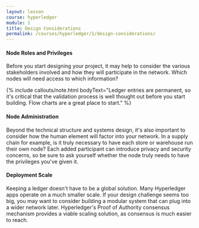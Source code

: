 ```yaml
---
layout: lesson
course: hyperledger
module: 1
title: Design Considerations
permalink: /courses/hyperledger/1/design-considerations/
---
```

<h4>Node Roles and Privileges</h4>
Before you start designing your project, it may help to consider the various stakeholders involved and how they will participate in the network. Which nodes will need access to which information?

{% include callouts/note.html
	bodyText="Ledger entries are permanent, so it's critical that the validation process is well thought out before you start building. Flow charts are a great place to start."
%}

<h4>Node Administration</h4>
Beyond the technical structure and systems design, it's also important to consider how the human element will factor into your network. In a supply chain for example, is it truly necessary to have each store or warehouse run their own node? Each added participant can introduce privacy and security concerns, so be sure to ask yourself whether the node truly needs to have the privileges you've given it.</li>

<h4>Deployment Scale</h4>
Keeping a ledger doesn't have to be a global solution. Many Hyperledger apps operate on a much smaller scale. If your design challenge seems too big, you may want to consider building a modular system that can plug into a wider network later. Hyperledger's Proof of Authority consensus mechanism provides a viable scaling solution, as consensus is much easier to reach.

